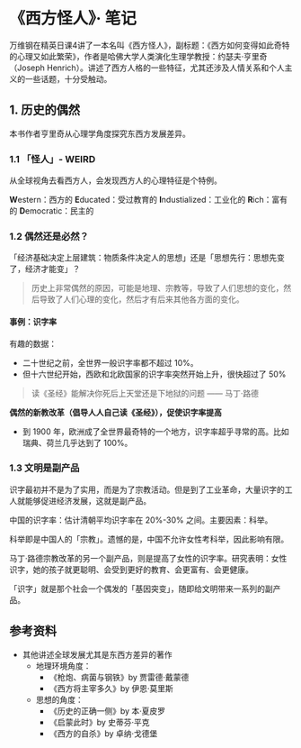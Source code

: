 # 《西方怪人》· 笔记
万维钢在精英日课4讲了一本名叫《西方怪人》，副标题：《西方如何变得如此奇特的心理又如此繁荣》，作者是哈佛大学人类演化生理学教授：约瑟夫·亨里奇（Joseph Henrich）。讲述了西方人格的一些特征，尤其还涉及人情关系和个人主义的一些话题，十分受触动。

## 1. 历史的偶然
本书作者亨里奇从心理学角度探究东西方发展差异。

### 1.1 「怪人」- WEIRD

从全球视角去看西方人，会发现西方人的心理特征是个特例。

**W**estern：西方的
**E**ducated：受过教育的
**I**ndustialized：工业化的
**R**ich：富有的
**D**emocratic：民主的

### 1.2 偶然还是必然？

「经济基础决定上层建筑：物质条件决定人的思想」还是「思想先行：思想先变了，经济才能变」？

> 历史上非常偶然的原因，可能是地理、宗教等，导致了人们思想的变化，然后导致了人们心理的变化，然后才有后来其他各方面的变化。

#### 事例：**识字率**

有趣的数据：
- 二十世纪之前，全世界一般识字率都不超过 10%。
- 但十六世纪开始，西欧和北欧国家的识字率突然开始上升，很快超过了 50%

> 读《圣经》能解决你死后上天堂还是下地狱的问题 —— 马丁·路德

**偶然的新教改革（倡导人人自己读《圣经》），促使识字率提高**

- 到 1900 年，欧洲成了全世界最奇特的一个地方，识字率超乎寻常的高。比如瑞典、荷兰几乎达到了 100%。

### 1.3 文明是副产品

识字最初并不是为了实用，而是为了宗教活动。但是到了工业革命，大量识字的工人就能够促进经济发展，这就是副产品。

中国的识字率：估计清朝平均识字率在 20%-30% 之间。主要因素：科举。

科举即是中国人的「宗教」。遗憾的是，中国不允许女性考科举，因此影响有限。

马丁·路德宗教改革的另一个副产品，则是提高了女性的识字率。研究表明：女性识字，她的孩子就更聪明、会受到更好的教育、会更富有、会更健康。

「识字」就是那个社会一个偶发的「基因突变」，随即给文明带来一系列的副产品。

## 参考资料
- 其他讲述全球发展尤其是东西方差异的著作
	- 地理环境角度：
		- 《枪炮、病菌与钢铁》by 贾雷德·戴蒙德
		- 《西方将主宰多久》by 伊恩·莫里斯
	- 思想的角度：
		- 《历史的正确一侧》by 本·夏皮罗
		- 《启蒙此时》by 史蒂芬·平克
		- 《西方的自杀》by 卓纳·戈德堡